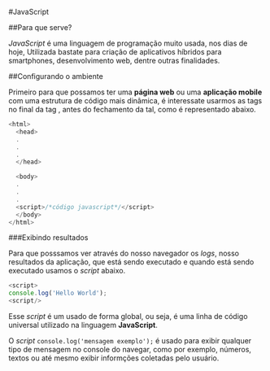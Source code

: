 #JavaScript

##Para que serve?

*JavaScript* é uma linguagem de programação muito usada, nos dias de hoje, Utilizada bastate para criação de aplicativos híbridos para smartphones, desenvolvimento web, dentre outras finalidades.

##Configurando o ambiente

Primeiro para que possamos ter uma **página web** ou uma **aplicação mobile** com uma estrutura de código mais dinâmica, é interessate usarmos as tags <script></script> no final da tag <body></body>, antes do fechamento da tal, como é representado abaixo.

```typescript
<html>
  <head>
  .
  .
  .
  </head>

  <body>
  .
  .
  .
  <script>/*código javascript*/</script>
  </body>
</html>
```
###Exibindo resultados

Para que posssamos ver através do nosso navegador os *logs*, nosso resultados da aplicação, que está sendo executado e quando está sendo executado usamos o *script* abaixo.

```typescript
<script>
console.log('Hello World');
<script/>
```
Esse *script* é um usado de forma global, ou seja, é uma linha de código universal utilizado na linguagem **JavaScript**.

O *script* ```console.log('mensagem exemplo');``` é usado para exibir qualquer tipo de mensagem no console do navegar, como por exemplo, números, textos ou até mesmo exibir informções coletadas pelo usuário.

